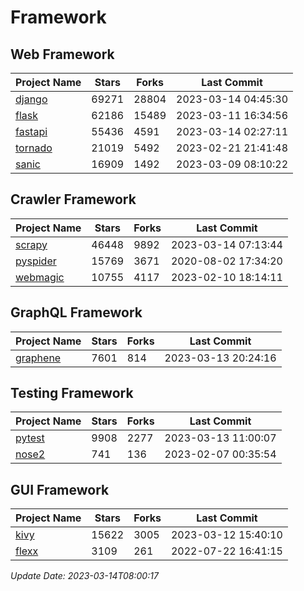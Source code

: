 # Framework

## Web Framework
| Project Name | Stars | Forks | Last Commit |
| ------------ | ----- | ----- | ----------- |
| [django](https://github.com/django/django) | 69271 | 28804 | 2023-03-14 04:45:30 |
| [flask](https://github.com/pallets/flask) | 62186 | 15489 | 2023-03-11 16:34:56 |
| [fastapi](https://github.com/tiangolo/fastapi) | 55436 | 4591 | 2023-03-14 02:27:11 |
| [tornado](https://github.com/tornadoweb/tornado) | 21019 | 5492 | 2023-02-21 21:41:48 |
| [sanic](https://github.com/sanic-org/sanic) | 16909 | 1492 | 2023-03-09 08:10:22 |

## Crawler Framework
| Project Name | Stars | Forks | Last Commit |
| ------------ | ----- | ----- | ----------- |
| [scrapy](https://github.com/scrapy/scrapy) | 46448 | 9892 | 2023-03-14 07:13:44 |
| [pyspider](https://github.com/binux/pyspider) | 15769 | 3671 | 2020-08-02 17:34:20 |
| [webmagic](https://github.com/code4craft/webmagic) | 10755 | 4117 | 2023-02-10 18:14:11 |

## GraphQL Framework
| Project Name | Stars | Forks | Last Commit |
| ------------ | ----- | ----- | ----------- |
| [graphene](https://github.com/graphql-python/graphene) | 7601 | 814 | 2023-03-13 20:24:16 |

## Testing Framework
| Project Name | Stars | Forks | Last Commit |
| ------------ | ----- | ----- | ----------- |
| [pytest](https://github.com/pytest-dev/pytest) | 9908 | 2277 | 2023-03-13 11:00:07 |
| [nose2](https://github.com/nose-devs/nose2) | 741 | 136 | 2023-02-07 00:35:54 |

## GUI Framework
| Project Name | Stars | Forks | Last Commit |
| ------------ | ----- | ----- | ----------- |
| [kivy](https://github.com/kivy/kivy) | 15622 | 3005 | 2023-03-12 15:40:10 |
| [flexx](https://github.com/flexxui/flexx) | 3109 | 261 | 2022-07-22 16:41:15 |

*Update Date: 2023-03-14T08:00:17*